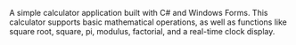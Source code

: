 A simple calculator application built with C# and Windows Forms. This calculator supports basic mathematical operations, as well as functions like square root, square, pi, modulus, factorial, and a real-time clock display.
